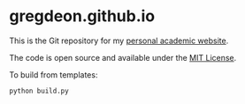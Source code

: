 # gregdeon.github.io

This is the Git repository for my [personal academic website](https://gregdeon.com).

The code is open source and available under the [MIT License](LICENSE.md).

To build from templates:

```Python
python build.py
```
